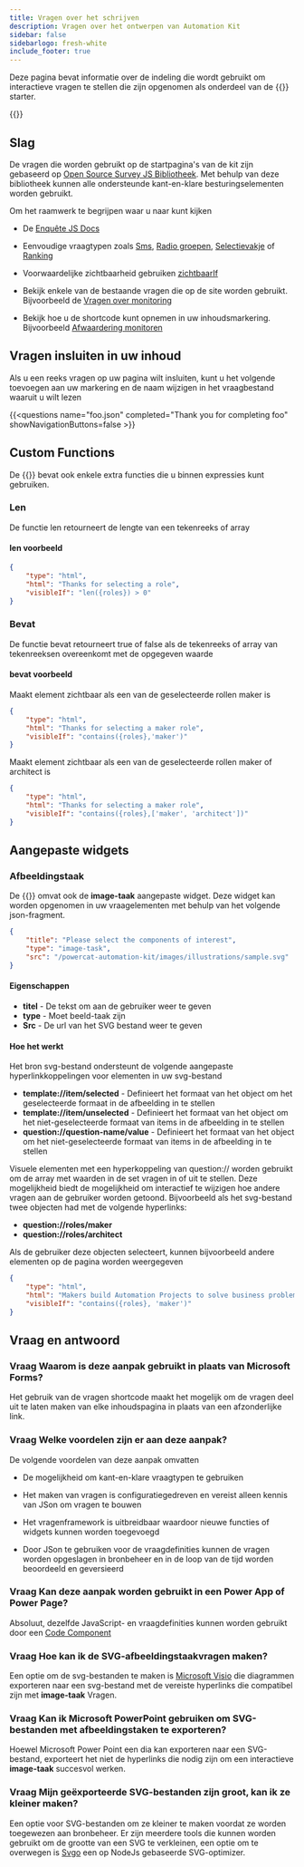 ```yaml
---
title: Vragen over het schrijven
description: Vragen over het ontwerpen van Automation Kit
sidebar: false
sidebarlogo: fresh-white
include_footer: true
---
```

Deze pagina bevat informatie over de indeling die wordt gebruikt om interactieve vragen te stellen die zijn opgenomen als onderdeel van de {{<product-name>}} starter.

{{<toc>}}

## Slag

De vragen die worden gebruikt op de startpagina's van de kit zijn gebaseerd op [Open Source Survey JS Bibliotheek](https://github.com/surveyjs/survey-library). Met behulp van deze bibliotheek kunnen alle ondersteunde kant-en-klare besturingselementen worden gebruikt.

Om het raamwerk te begrijpen waar u naar kunt kijken

- De [Enquête JS Docs](https://surveyjs.io/form-library/documentation/overview)

- Eenvoudige vraagtypen zoals [Sms](https://surveyjs.io/form-library/examples/questiontype-text/reactjs), [Radio groepen](https://surveyjs.io/form-library/examples/questiontype-radiogroup/reactjs), [Selectievakje](https://surveyjs.io/form-library/examples/questiontype-checkbox/reactjs) of [Ranking](https://surveyjs.io/form-library/examples/questiontype-ranking/reactjs)

- Voorwaardelijke zichtbaarheid gebruiken [zichtbaarIf](https://surveyjs.io/form-library/examples/condition-kids/reactjs)

- Bekijk enkele van de bestaande vragen die op de site worden gebruikt. Bijvoorbeeld de [Vragen over monitoring](https://github.com/microsoft/powercat-automation-kit/blob/gh-pages/site/content/monitoring.json)

- Bekijk hoe u de shortcode kunt opnemen in uw inhoudsmarkering. Bijvoorbeeld [Afwaardering monitoren](https://raw.githubusercontent.com/microsoft/powercat-automation-kit/gh-pages/site/content/monitoring-compare.md)

## Vragen insluiten in uw inhoud

Als u een reeks vragen op uw pagina wilt insluiten, kunt u het volgende toevoegen aan uw markering en de naam wijzigen in het vraagbestand waaruit u wilt lezen

{{\<questions name="foo.json" completed="Thank you for completing foo" showNavigationButtons=false \>}}

## Custom Functions

De {{<product-name>}} bevat ook enkele extra functies die u binnen expressies kunt gebruiken.

### Len

De functie len retourneert de lengte van een tekenreeks of array

#### len voorbeeld

```json
{
    "type": "html",
    "html": "Thanks for selecting a role",
    "visibleIf": "len({roles}) > 0"
}
```

### Bevat

De functie bevat retourneert true of false als de tekenreeks of array van tekenreeksen overeenkomt met de opgegeven waarde

#### bevat voorbeeld

Maakt element zichtbaar als een van de geselecteerde rollen maker is

```json
{
    "type": "html",
    "html": "Thanks for selecting a maker role",
    "visibleIf": "contains({roles},'maker')"
}
```

Maakt element zichtbaar als een van de geselecteerde rollen maker of architect is

```json
{
    "type": "html",
    "html": "Thanks for selecting a maker role",
    "visibleIf": "contains({roles},['maker', 'architect'])"
}
```

## Aangepaste widgets

### Afbeeldingstaak

De {{<product-name>}} omvat ook de **image-taak** aangepaste widget. Deze widget kan worden opgenomen in uw vraagelementen met behulp van het volgende json-fragment.

```json
{
    "title": "Please select the components of interest",
    "type": "image-task",
    "src": "/powercat-automation-kit/images/illustrations/sample.svg"
}
```

#### Eigenschappen

- **titel** - De tekst om aan de gebruiker weer te geven
- **type** - Moet beeld-taak zijn
- **Src** - De url van het SVG bestand weer te geven

#### Hoe het werkt

Het bron svg-bestand ondersteunt de volgende aangepaste hyperlinkkoppelingen voor elementen in uw svg-bestand

- **template://item/selected** - Definieert het formaat van het object om het geselecteerde formaat in de afbeelding in te stellen
- **template://item/unselected** - Definieert het formaat van het object om het niet-geselecteerde formaat van items in de afbeelding in te stellen
- **question://question-name/value** - Definieert het formaat van het object om het niet-geselecteerde formaat van items in de afbeelding in te stellen

Visuele elementen met een hyperkoppeling van question:// worden gebruikt om de array met waarden in de set vragen in of uit te stellen. Deze mogelijkheid biedt de mogelijkheid om interactief te wijzigen hoe andere vragen aan de gebruiker worden getoond. Bijvoorbeeld als het svg-bestand twee objecten had met de volgende hyperlinks:

- **question://roles/maker**
- **question://roles/architect**

Als de gebruiker deze objecten selecteert, kunnen bijvoorbeeld andere elementen op de pagina worden weergegeven

```json
{
    "type": "html",
    "html": "Makers build Automation Projects to solve business problems",
    "visibleIf": "contains({roles}, 'maker')"
}
```

## Vraag en antwoord

### **Vraag** Waarom is deze aanpak gebruikt in plaats van Microsoft Forms?

Het gebruik van de vragen shortcode maakt het mogelijk om de vragen deel uit te laten maken van elke inhoudspagina in plaats van een afzonderlijke link.

### **Vraag** Welke voordelen zijn er aan deze aanpak?

De volgende voordelen van deze aanpak omvatten

- De mogelijkheid om kant-en-klare vraagtypen te gebruiken

- Het maken van vragen is configuratiegedreven en vereist alleen kennis van JSon om vragen te bouwen

- Het vragenframework is uitbreidbaar waardoor nieuwe functies of widgets kunnen worden toegevoegd

- Door JSon te gebruiken voor de vraagdefinities kunnen de vragen worden opgeslagen in bronbeheer en in de loop van de tijd worden beoordeeld en geversieerd

### **Vraag** Kan deze aanpak worden gebruikt in een Power App of Power Page?

Absoluut, dezelfde JavaScript- en vraagdefinities kunnen worden gebruikt door een [Code Component](https://learn.microsoft.com/power-apps/developer/component-framework/custom-controls-overview)

### **Vraag** Hoe kan ik de SVG-afbeeldingstaakvragen maken?

Een optie om de svg-bestanden te maken is [Microsoft Visio](https://www.microsoft.com/microsoft-365/visio/) die diagrammen exporteren naar een svg-bestand met de vereiste hyperlinks die compatibel zijn met **image-taak** Vragen.

### **Vraag** Kan ik Microsoft PowerPoint gebruiken om SVG-bestanden met afbeeldingstaken te exporteren?

Hoewel Microsoft Power Point een dia kan exporteren naar een SVG-bestand, exporteert het niet de hyperlinks die nodig zijn om een interactieve **image-taak** succesvol werken.

### **Vraag** Mijn geëxporteerde SVG-bestanden zijn groot, kan ik ze kleiner maken?

Een optie voor SVG-bestanden om ze kleiner te maken voordat ze worden toegewezen aan bronbeheer. Er zijn meerdere tools die kunnen worden gebruikt om de grootte van een SVG te verkleinen, een optie om te overwegen is [Svgo](https://github.com/svg/svgo) een op NodeJs gebaseerde SVG-optimizer.
